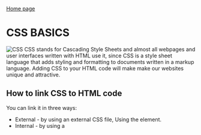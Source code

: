 [Home page](https://danaabbadi.github.io/learning_journal/)
# CSS BASICS 
![CSS](https://www.tutorialrepublic.com/lib/images/css-illustration.png)
CSS stands for Cascading Style Sheets and almost all webpages and user interfaces written with HTML use it, since CSS is a style sheet language that adds styling and formatting to documents written in a markup language. Adding CSS to your HTML code will make make our websites unique and attractive.

## How to link CSS to HTML code
You can link it in three ways:
* External - by using an external CSS file, Using the <link> element.
* Internal - by using a <style> *element* in the <*head*> *section*
* Inline - by using the style attribute in HTML elements

## CSS Syntax
![CSSS](https://www.tutorialrepublic.com/lib/images/css-selector.png)

As you can see, The *selector* specifies which element or elements in the HTML page the CSS rule applies to. While the *declarations* within the block determines how the elements are formatted on a webpage. Each declaration consists of a property and a value separated by a colon (:) and ending with a semicolon (;), and the declaration groups are surrounded by curly braces {}. The property is the style attribute you want to format; for example you can change the padding, color, font , etc. 

## CSS Selectors

In CSS, selectors are patterns used to select the element(s) you want to style. Selectors are one of the most important aspects of CSS as they allow you to target specific elements on your web page in various ways so that they can be styled.
There are several types of selectors in CSS, the table below mentions the common used ones:

| Selector | description |
| ---:| ---:|
|Element Type Selectors   | matches all instance of the element in the document with the corresponding element type name. | 
| Id Selectors  | The id selector is used to define style rules for a single or unique element  |
| Class Selectors  | Selects all elements set within its class attribute |

### CSS Examlpe
#### Colors in CSS :
Color can really bring your pages to life. The color property allows you to specify the color of text inside an element. You can specify any color in CSS in one of three ways:

* RGB values : These express colors in terms of how much red, green and blue are used to make it up. For example: rgb(100,100,90)
* hex codes : These are six-digit codes that represent the amount of red, green and blue in a color, preceded by # sign. For example: #ee3e80
* color names : you can type the color you want.
* HSL : (hue, saturation, lightness) 




